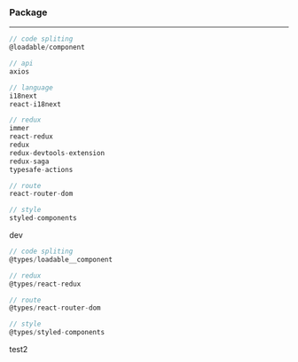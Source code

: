 ### Package

---

```typescript
// code spliting
@loadable/component

// api
axios

// language
i18next
react-i18next

// redux
immer
react-redux
redux
redux-devtools-extension
redux-saga
typesafe-actions

// route
react-router-dom

// style
styled-components
```

dev

```typescript
// code spliting
@types/loadable__component

// redux
@types/react-redux

// route
@types/react-router-dom

// style
@types/styled-components
```

test2
